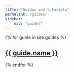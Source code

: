 ```yaml
---
title: "Guides and tutorials"
permalink: /guides/
sidebar:
    nav: "guides"
---
```

{% for guide in site.guides %}
  <h2>
    <a href="{{ guide.url }}">
      {{ guide.name }}
    </a>
  </h2>
{% endfor %}